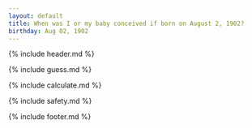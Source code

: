 ```yaml
---
layout: default
title: When was I or my baby conceived if born on August 2, 1902?
birthday: Aug 02, 1902
---
```


{% include header.md %}

{% include guess.md %}

{% include calculate.md %}

{% include safety.md %}

{% include footer.md %}



